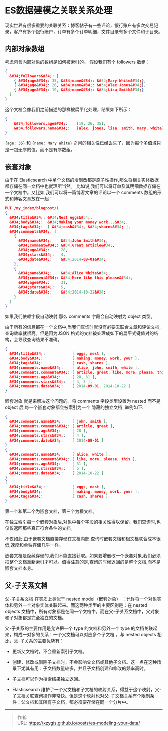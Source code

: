 # ES数据建模之关联关系处理



现实世界有很多重要的关联关系：博客帖子有一些评论，银行账户有多次交易记录，客户有多个银行账户，订单有多个订单明细，文件目录有多个文件和子目录。

## 内部对象数组
考虑包含内部对象的数组是如何被索引的。 假设我们有个 followers 数组：
```json
{
  &#34;followers&#34;: [
    { &#34;age&#34;: 35, &#34;name&#34;: &#34;Mary White&#34;},
    { &#34;age&#34;: 26, &#34;name&#34;: &#34;Alex Jones&#34;},
    { &#34;age&#34;: 19, &#34;name&#34;: &#34;Lisa Smith&#34;}
  ]
}
```
这个文档会像我们之前描述的那样被扁平化处理，结果如下所示：
```json
{
    &#34;followers.age&#34;:    [19, 26, 35],
    &#34;followers.name&#34;:   [alex, jones, lisa, smith, mary, white]
}
```
`{age: 35}` 和 `{name: Mary White}` 之间的相关性已经丢失了，因为每个多值域只是一包无序的值，而不是有序数组。

## 嵌套对象
由于在 Elasticsearch 中单个文档的增删改都是原子性操作,那么将相关实体数据都存储在同一文档中也就理所当然。 比如说,我们可以将订单及其明细数据存储在一个文档中。又比如,我们可以将一篇博客文章的评论以一个 comments 数组的形式和博客文章放在一起：
```json
PUT /my_index/blogpost/1
{
  &#34;title&#34;: &#34;Nest eggs&#34;,
  &#34;body&#34;:  &#34;Making your money work...&#34;,
  &#34;tags&#34;:  [ &#34;cash&#34;, &#34;shares&#34; ],
  &#34;comments&#34;: [ 
    {
      &#34;name&#34;:    &#34;John Smith&#34;,
      &#34;comment&#34;: &#34;Great article&#34;,
      &#34;age&#34;:     28,
      &#34;stars&#34;:   4,
      &#34;date&#34;:    &#34;2014-09-01&#34;
    },
    {
      &#34;name&#34;:    &#34;Alice White&#34;,
      &#34;comment&#34;: &#34;More like this please&#34;,
      &#34;age&#34;:     31,
      &#34;stars&#34;:   5,
      &#34;date&#34;:    &#34;2014-10-22&#34;
    }
  ]
}
```
如果我们依赖字段自动映射,那么 comments 字段会自动映射为 object 类型。

由于所有的信息都在一个文档中,当我们查询时就没有必要去联合文章和评论文档,查询效率就很高。但是因为JSON 格式的文档被处理成如下的扁平式键值对的结构，会导致查询结果不准确。
```json
{
  &#34;title&#34;:            [ eggs, nest ],
  &#34;body&#34;:             [ making, money, work, your ],
  &#34;tags&#34;:             [ cash, shares ],
  &#34;comments.name&#34;:    [ alice, john, smith, white ],
  &#34;comments.comment&#34;: [ article, great, like, more, please, this ],
  &#34;comments.age&#34;:     [ 28, 31 ],
  &#34;comments.stars&#34;:   [ 4, 5 ],
  &#34;comments.date&#34;:    [ 2014-09-01, 2014-10-22 ]
}
```

嵌套对象 就是来解决这个问题的。将 comments 字段类型设置为 nested 而不是 object 后,每一个嵌套对象都会被索引为一个 隐藏的独立文档 ,举例如下:
```json
{ 
  &#34;comments.name&#34;:    [ john, smith ],
  &#34;comments.comment&#34;: [ article, great ],
  &#34;comments.age&#34;:     [ 28 ],
  &#34;comments.stars&#34;:   [ 4 ],
  &#34;comments.date&#34;:    [ 2014-09-01 ]
}
{ 
  &#34;comments.name&#34;:    [ alice, white ],
  &#34;comments.comment&#34;: [ like, more, please, this ],
  &#34;comments.age&#34;:     [ 31 ],
  &#34;comments.stars&#34;:   [ 5 ],
  &#34;comments.date&#34;:    [ 2014-10-22 ]
}
{ 
  &#34;title&#34;:            [ eggs, nest ],
  &#34;body&#34;:             [ making, money, work, your ],
  &#34;tags&#34;:             [ cash, shares ]
}
```
第一个和第二个为嵌套文档，第三个为根文档。

在独立索引每一个嵌套对象后,对象中每个字段的相关性得以保留。我们查询时,也仅仅返回那些真正符合条件的文档。

不仅如此,由于嵌套文档直接存储在文档内部,查询时嵌套文档和根文档联合成本很低,速度和单独存储几乎一样。

嵌套文档是隐藏存储的,我们不能直接获取。如果要增删改一个嵌套对象,我们必须把整个文档重新索引才可以。值得注意的是,查询的时候返回的是整个文档,而不是嵌套文档本身。

## 父-子关系文档
父-子关系文档 在实质上类似于 nested model（嵌套对象） ：允许将一个对象实体和另外一个对象实体关联起来。而这两种类型的主要区别是：在 nested objects 文档中，所有对象都是在同一个文档中，而在父-子关系文档中，父对象和子对象都是完全独立的文档。

父-子关系的主要作用是允许把一个 type 的文档和另外一个 type 的文档关联起来，构成一对多的关系：一个父文档可以对应多个子文档 。与 nested objects 相比，父-子关系的主要优势有：

- 更新父文档时，不会重新索引子文档。
- 创建，修改或删除子文档时，不会影响父文档或其他子文档。这一点在这种场景下尤其有用：子文档数量较多，并且子文档创建和修改的频率高时。
- 子文档可以作为搜索结果独立返回。

- Elasticsearch 维护了一个父文档和子文档的映射关系，得益于这个映射，父-子文档关联查询操作非常快。但是这个映射也对父-子文档关系有个限制条件：父文档和其所有子文档，都必须要存储在同一个分片中。




---

> 作者:   
> URL: https://xzygis.github.io/posts/es-modeling-your-data/  

